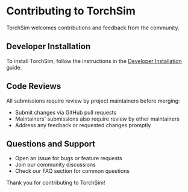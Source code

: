 # Contributing to TorchSim

TorchSim welcomes contributions and feedback from the community.

## Developer Installation

To install TorchSim, follow the instructions in the [Developer Installation](https://torchsim.github.io/torch-sim/dev/dev_install.html) guide.

## Code Reviews

All submissions require review by project maintainers before merging:

- Submit changes via GitHub pull requests
- Maintainers' submissions also require review by other maintainers
- Address any feedback or requested changes promptly

## Questions and Support

- Open an issue for bugs or feature requests
- Join our community discussions
- Check our FAQ section for common questions

Thank you for contributing to TorchSim!

